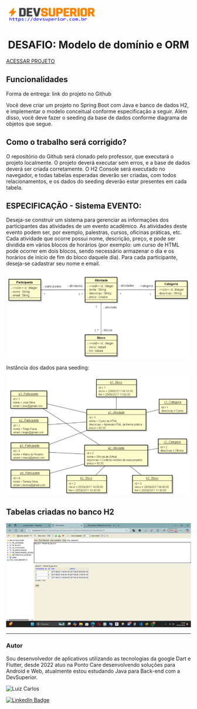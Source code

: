 <img width="250" height="50" src="assets/images/devSuperior.png"/>
<p>
<h1 align="center">DESAFIO: Modelo de domínio e ORM</h1>

<a href="()"></a>
[ACESSAR  PROJETO](https://github.com/luizzlcs/dsevent/blob/master/src/main/java/com/antares/dsevent/entities/Atividade.java)


## Funcionalidades

Forma de entrega: link do projeto no Github

Você deve criar um projeto no Spring Boot com Java e banco de dados H2, e implementar o modelo
conceitual conforme especificação a seguir. Além disso, você deve fazer o seeding da base de dados
conforme diagrama de objetos que segue.

## Como o trabalho será corrigido?
O repositório do Github será clonado pelo professor, que executará o projeto localmente. O projeto
deverá executar sem erros, e a base de dados deverá ser criada corretamente. O H2 Console será
executado no navegador, e todas tabelas esperadas deverão ser criadas, com todos relacionamentos, e
os dados do seeding deverão estar presentes em cada tabela.

## ESPECIFICAÇÃO - Sistema EVENTO:
Deseja-se construir um sistema para gerenciar as informações dos participantes das atividades de um
evento acadêmico. As atividades deste evento podem ser, por exemplo, palestras, cursos, oficinas
práticas, etc. Cada atividade que ocorre possui nome, descrição, preço, e pode ser dividida em vários
blocos de horários (por exemplo: um curso de HTML pode ocorrer em dois blocos, sendo necessário
armazenar o dia e os horários de início de fim do bloco daquele dia). Para cada participante, deseja-se
cadastrar seu nome e email.

![Alt text](assets/images/image.png) 


Instância dos dados para seeding:

![Alt text](assets/images/image-1.png)


</p>

## Tabelas criadas no banco H2
![Alt text](assets/images/image-2.png)


---
### Autor
Sou desenvolvedor de aplicativos utilizando as tecnologias da google Dart e Flutter, desde 2022 atuo na Ponto Care desenvolvendo soluções para Android e Web, atualmente estou estudando Java para Back-end com a DevSuperior.

<img alt="Luiz Carlos" title="Luiz Carlos" src="https://avatars.githubusercontent.com/u/29442285?s=96&v=4" height="100" width="100" />

[![LinkedIn Badge](https://img.shields.io/badge/-LUIZ_CARLOS-blue?style=flat-square&logo=Linkedin&logoColor=white&link=https://www.linkedin.com/in/luizzlcs/)](https://www.linkedin.com/in/luizzlcs/)